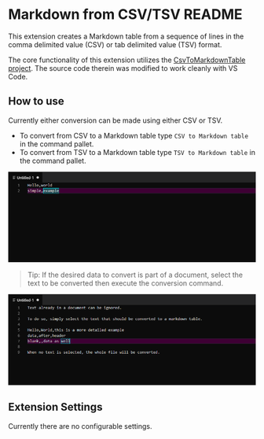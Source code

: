 # Markdown from CSV/TSV README

This extension creates a Markdown table from a sequence of lines in the comma delimited value (CSV) or tab delimited value (TSV) format.

The core functionality of this extension utilizes the [CsvToMarkdownTable project](https://github.com/donatj/CsvToMarkdownTable). The source code therein was modified to work cleanly with VS Code.

## How to use

Currently either conversion can be made using either CSV or TSV.

- To convert from CSV to a Markdown table type `CSV to Markdown table` in the command pallet.
- To convert from TSV to a Markdown table type `TSV to Markdown table` in the command pallet.

![Simple conversion example](images/markdown-table_base-case.gif)

> Tip: If the desired data to convert is part of a document, select the text to be converted then execute the conversion command.

![Selection conversion example](images/markdown-table_selection-case.gif)

## Extension Settings

Currently there are no configurable settings.
